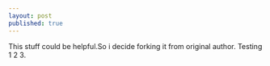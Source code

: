 ```yaml
---
layout: post
published: true
---
```

This stuff could be helpful.So i decide forking it from original author. Testing 1 2 3.
